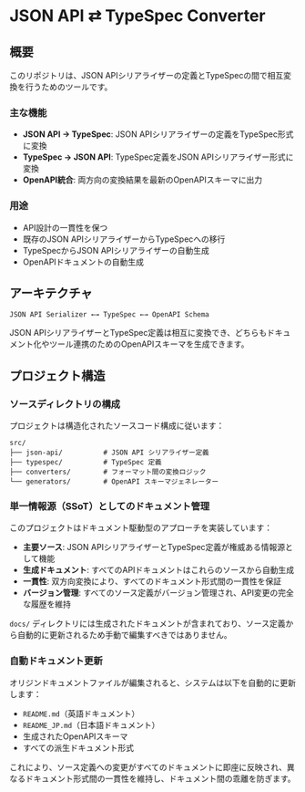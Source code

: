 # JSON API ⇄ TypeSpec Converter

## 概要

このリポジトリは、JSON APIシリアライザーの定義とTypeSpecの間で相互変換を行うためのツールです。

### 主な機能

- **JSON API → TypeSpec**: JSON APIシリアライザーの定義をTypeSpec形式に変換
- **TypeSpec → JSON API**: TypeSpec定義をJSON APIシリアライザー形式に変換
- **OpenAPI統合**: 両方向の変換結果を最新のOpenAPIスキーマに出力

### 用途

- API設計の一貫性を保つ
- 既存のJSON APIシリアライザーからTypeSpecへの移行
- TypeSpecからJSON APIシリアライザーの自動生成
- OpenAPIドキュメントの自動生成

## アーキテクチャ

```
JSON API Serializer ←→ TypeSpec ←→ OpenAPI Schema
```

JSON APIシリアライザーとTypeSpec定義は相互に変換でき、どちらもドキュメント化やツール連携のためのOpenAPIスキーマを生成できます。

## プロジェクト構造

### ソースディレクトリの構成

プロジェクトは構造化されたソースコード構成に従います：

```
src/
├── json-api/          # JSON API シリアライザー定義
├── typespec/          # TypeSpec 定義  
├── converters/        # フォーマット間の変換ロジック
└── generators/        # OpenAPI スキーマジェネレーター
```

### 単一情報源（SSoT）としてのドキュメント管理

このプロジェクトはドキュメント駆動型のアプローチを実装しています：

- **主要ソース**: JSON APIシリアライザーとTypeSpec定義が権威ある情報源として機能
- **生成ドキュメント**: すべてのAPIドキュメントはこれらのソースから自動生成
- **一貫性**: 双方向変換により、すべてのドキュメント形式間の一貫性を保証
- **バージョン管理**: すべてのソース定義がバージョン管理され、API変更の完全な履歴を維持

`docs/` ディレクトリには生成されたドキュメントが含まれており、ソース定義から自動的に更新されるため手動で編集すべきではありません。

### 自動ドキュメント更新

オリジンドキュメントファイルが編集されると、システムは以下を自動的に更新します：

- `README.md`（英語ドキュメント）
- `README_JP.md`（日本語ドキュメント）
- 生成されたOpenAPIスキーマ
- すべての派生ドキュメント形式

これにより、ソース定義への変更がすべてのドキュメントに即座に反映され、異なるドキュメント形式間の一貫性を維持し、ドキュメント間の乖離を防ぎます。